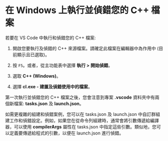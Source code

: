 <h1 data-loc-id="walkthrough.mac.title.run.and.debug.your.file">在 Windows 上執行並偵錯您的 C++ 檔案</h1>
<p data-loc-id="walkthrough.mac.run.and.debug.your.file">若要在 VS Code 中執行和偵錯您的 C++ 檔案:</p>
<ol>
<li><p data-loc-id="walkthrough.mac.instructions1">開啟您要執行及偵錯的 C++ 來源檔案。請確定此檔案在編輯器中為作用中 (目前顯示且已選取)。</p>
</li>
<li><p data-loc-id="walkthrough.mac.press.f5">按 <code>F5</code>。或者，從主功能表中選擇 <strong><span data-loc-id="walkthrough.mac.run" data-loc-hint="Refers to Run command on main menu">執行</span> &gt; <span data-loc-id="walkthrough.mac.start.debugging" data-loc-hint="Refers to Start Debugging command under Run menu on main menu">開始偵錯</span></strong>。</p>
</li>
<li><p data-loc-id="walkthrough.mac.select.compiler">選取 <strong>C++ (Windows)</strong>。</p>
</li>
<li><p data-loc-id="walkthrough.mac.choose.build.active.file">選擇 <strong>cl.exe - <span data-loc-id="walkthrough.windows.build.and.debug.active.file" data-loc-hint="Should be the same as translation for build.and.debug.active.file in extension.ts">建置及偵錯使用中的檔案</span></strong>。</p>
</li>
</ol>
<p data-loc-id="walkthrough.mac.after.running">第一次執行並偵錯您的 C++ 檔案之後，您會注意到專案 <strong>.vscode</strong> 資料夾中有兩個新檔案: <strong>tasks.json</strong> 及 <strong>launch.json</strong>。</p>

<p data-loc-id="walkthrough.mac.for.more.complex">如需更複雜的組建和偵錯案例，您可以在 <span>tasks.json</span> 及 <span>launch.json</span> 中自訂群組建工作和偵錯設定。例如，如果您在從命令列組建時，通常會將引數傳遞給編譯器，可以使用 <strong>compilerArgs</strong> 屬性在 <span>tasks.json</span> 中指定這些引數。類似地，您可以定義要傳遞給程式的引數，以便在 <span>launch.json</span> 進行偵錯。</p>

